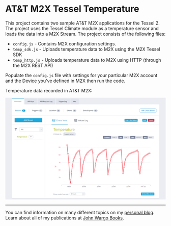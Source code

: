 AT&T M2X Tessel Temperature
===========================
This project contains two sample AT&T M2X applications for the Tessel 2. The project uses the Tessel Climate module as a temperature sensor and loads the data into a M2X Stream. The project consists of the following files:

+ `config.js` - Contains M2X configuration settings.
+ `temp_sdk.js` - Uploads temperature data to M2X using the M2X Tessel SDK
+ `temp_http.js` - Uploads temperature data to M2X using HTTP (through the M2X REST API)

Populate the `config.js` file with settings for your particular M2X account and the Device you've defined in M2X then run the code. 

Temperature data recorded in AT&T M2X:

![Weather Station Data](screenshots/weather-station-data.png) 
***

You can find information on many different topics on my [personal blog](http://www.johnwargo.com). Learn about all of my publications at [John Wargo Books](http://www.johnwargobooks.com). 